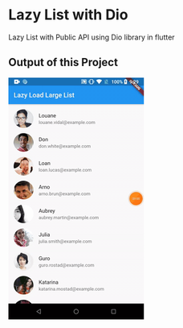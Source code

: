 # Lazy List with Dio

Lazy List with Public API using Dio library in flutter

## Output of this Project

![alt text](screenshot/Lazy-Loading.gif)
